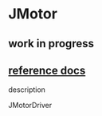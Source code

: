 # JMotor

## work in progress

## [reference docs](https://joshua-8.github.io/JMotor/md-readme.html)


description

JMotorDriver



